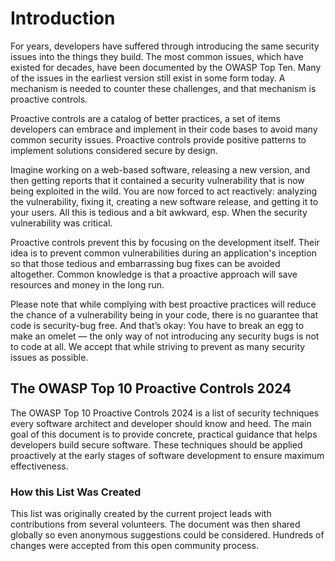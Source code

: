 # Introduction

For years, developers have suffered through introducing the same security issues into the things they build. The most common issues, which have existed for decades, have been documented by the OWASP Top Ten. Many of the issues in the earliest version still exist in some form today. A mechanism is needed to counter these challenges, and that mechanism is proactive controls.

Proactive controls are a catalog of better practices, a set of items developers can embrace and implement in their code bases to avoid many common security issues. Proactive controls provide positive patterns to implement solutions considered secure by design.

Imagine working on a web-based software, releasing a new version, and then getting reports that it contained a security vulnerability that is now being exploited in the wild. You are now forced to act reactively: analyzing the vulnerability, fixing it, creating a new software release, and getting it to your users. All this is tedious and a bit awkward, esp. When the security vulnerability was critical.

Proactive controls prevent this by focusing on the development itself. Their idea is to prevent common vulnerabilities during an application's inception so that those tedious and embarrassing bug fixes can be avoided altogether. Common knowledge is that a proactive approach will save resources and money in the long run.

Please note that while complying with best proactive practices will reduce the chance of a vulnerability being in your code, there is no guarantee that code is security-bug free. And that’s okay: You have to break an egg to make an omelet — the only way of not introducing any security bugs is not to code at all. We accept that while striving to prevent as many security issues as possible.

## The OWASP Top 10 Proactive Controls 2024

The OWASP Top 10 Proactive Controls 2024 is a list of security techniques every software architect and developer should know and heed. The main goal of this document is to provide concrete, practical guidance that helps developers build secure software. These techniques should be applied proactively at the early stages of software development to ensure maximum effectiveness.

### How this List Was Created

This list was originally created by the current project leads with contributions from several volunteers. The document was then shared globally so even anonymous suggestions could be considered. Hundreds of changes were accepted from this open community process.
